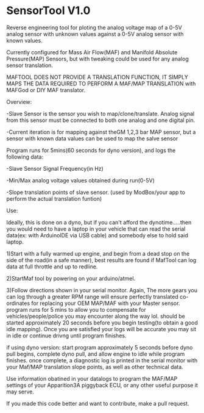 # SensorTool V1.0
Reverse engineering tool for ploting the analog voltage map of a 0-5V analog sensor with unknown values against a 0-5V analog sensor with known values.

Currently configured for Mass Air Flow(MAF) and Manifold Absolute Pressure(MAP) Sensors, but with tweaking could be used for any analog sensor translation.

MAFTOOL DOES NOT PROVIDE A TRANSLATION FUNCTION, IT SIMPLY MAPS THE DATA REQUIRED TO PERFORM A MAF/MAP TRANSLATION with MAFGod or DIY MAF translator.


Overview:

-Slave Sensor is the sensor you wish to map/clone/translate. Analog signal from this sensor must be connected to both one analog and one digital pin.

-Current iteration is for mapping against theGM 1,2,3 bar MAP sensor, but a sensor with known data values can be used to map the salve sensor  


Program runs for 5mins(60 seconds for dyno version), and logs the following data:

  -Slave Sensor Signal Frequency(in Hz)
  
  -Min/Max analog voltage values obtained during run(0-5V)
  
  -Slope translation points of slave sensor. (used by ModBox/your app to perform the actual translation funtion)

Use:

Ideally, this is done on a dyno, but if you can't afford the dynotime.....then you would need to have a laptop in your vehicle that can read the serial data(ex: with ArduinoIDE via USB cable) and somebody else to hold said laptop.

1)Start with a fully warmed up engine, and begin from a dead stop on the side of the road(in a safe manner), best results are found if MafTool can log data at full throttle and up to redline. 

2)StartMaf tool by powering on your arduino/atmel.

3)Follow directions shown in your serial monitor. Again, The more gears you can log through a greater RPM range will ensure perfectly translated co-ordinates for replacing your OEM MAP/MAF with your Master sensor. program runs for 5 mins to allow you to compensate for vehicles/people/police you may encounter along the way lol. should be started approximately 20 seconds before you begin testing(to obtain a good idle mapping). Once you are satisfied your logs will be accurate you may sit in idle or continue drivng until program finishes. 

if using dyno version: start program approximately 5 seconds before dyno pull begins, complete dyno pull, and allow engine to idle while program finishes. once complete, a diagnostic log is printed in the serial monitor with your Maf/MAP translation slope points, as well as other technical data. 

Use information obatined in your datalogs to program the MAF/MAP settings of your Apparition3A piggyback ECU, or any other useful purpose it may serve.

If you made this code better and want to contribute, make a pull request.
